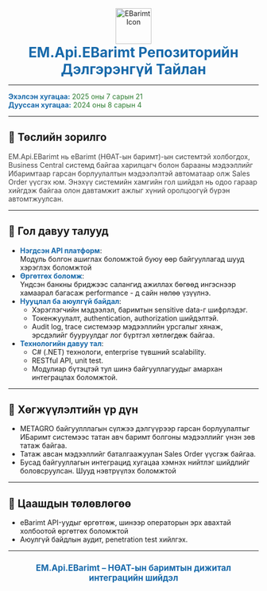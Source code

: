 <div align="center">
  <img src="https://img.icons8.com/fluency/96/document.png" alt="EBarimt Icon" width="72" height="72"/>
  <br>
  <span style="font-size:2em; color:#1769aa; font-weight:bold;">EM.Api.EBarimt Репозиторийн<br>Дэлгэрэнгүй Тайлан</span>
</div>

---

<span style="color:#1769aa; font-weight:bold;">Эхэлсэн хугацаа:</span> <span style="color:#2e7d32;">2025 оны 7 сарын 21</span>  
<span style="color:#1769aa; font-weight:bold;">Дууссан хугацаа:</span> <span style="color:#2e7d32;">2024 оны 8 сарын 4</span>

---

## 📑 Төслийн зорилго

<span style="color:#444;">
EM.Api.EBarimt нь eBarimt (НӨАТ-ын баримт)-ын системтэй холбогдох, Business Central системд байгаа харилцагч болон барааны мэдээллийг Ибаримтаар гарсан борлуулалтын мэдээлэлтэй автоматаар олж Sales Order үүсгэх юм.
Энэхүү системийн хамгийн гол шийдэл нь одоо гараар хийгдэж байгаа олон давтамжит ажлыг хүний оролцоогүй бүрэн автомтжуулсан.
</span>

---

## 🌟 Гол давуу талууд

- <span style="color:#1769aa;"><b>Нэгдсэн API платформ</b></span>:  
  Модуль болгон ашиглах боломжтой буюу өөр байгууллагад шууд хэрэглэх боломжтой
- <span style="color:#1769aa;"><b>Өргөтгөх боломж</b></span>:  
  Үндсэн банкны бриджээс салангид ажиллах бөгөөд ингэснээр хамаарал багасаж performance - д сайн нөлөө үзүүлнэ.
- <span style="color:#1769aa;"><b>Нууцлал ба аюулгүй байдал</b></span>:  
  - Хэрэглэгчийн мэдээлэл, баримтын sensitive data-г шифрлэдэг.
  - Токенжуулалт, authentication, authorization шийдэлтэй.
  - Audit log, trace системээр мэдээллийн урсгалыг хянаж, эрсдэлийг бууруулдаг лог бүртгэл хөтлөгдөж байгаа.
- <span style="color:#1769aa;"><b>Технологийн давуу тал</b></span>:  
  - C# (.NET) технологи, enterprise түвшний scalability.
  - RESTful API, unit test.
  - Модулиар бүтэцтэй тул шинэ байгууллагуудыг амархан интеграцлах боломжтой.

---

## 🚀 Хөгжүүлэлтийн үр дүн

- METAGRO байгуулллагын сүлжээ дэлгүүрээр гарсан борлуулалтыг ИБаримт системээс татан авч баримт болгоны мэдээллийг үнэн зөв татаж байгаа.
- Татаж авсан мэдээллийг баталгаажуулан Sales Order үүсгэж байгаа.
- Бусад байгууллагын интеграцид хугацаа хэмнэх нийтлэг шийдлийг боловсруулсан. Шууд нэвтрүүлэх боломжтой

---

## 🎯 Цаашдын төлөвлөгөө

- eBarimt API-уудыг өргөтгөж, шинээр операторын эрх авахтай холбоотой өргөтгөх боломжтой
- Аюулгүй байдлын аудит, penetration test хийлгэх.

---

<div align="center" style="margin-top:24px;">
  <span style="color:#1769aa; font-size:1.2em; font-weight:bold;">
    EM.Api.EBarimt – НӨАТ-ын баримтын дижитал интеграцийн шийдэл
  </span>
</div>
